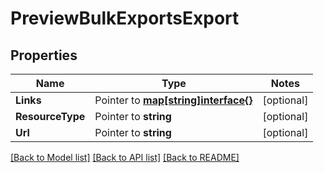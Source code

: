 # PreviewBulkExportsExport

## Properties
Name | Type | Notes
------------ | ------------- | -------------
**Links** | Pointer to [**map[string]interface{}**](.md) | [optional] 
**ResourceType** | Pointer to **string** | [optional] 
**Url** | Pointer to **string** | [optional] 

[[Back to Model list]](../README.md#documentation-for-models) [[Back to API list]](../README.md#documentation-for-api-endpoints) [[Back to README]](../README.md)


